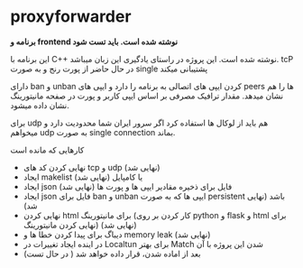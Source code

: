 # proxyforwarder

**برنامه و frontend نوشته شده است. باید تست شود**

این برنامه با C++ نوشته شده است. این پروژه در راستای یادگیری این زبان میباشد. tcP در حال حاضر از پورت رنج و به صورت single پشتیبانی میکند

دارای ban و unban کردن ایپی های اتصالی به برنامه را دارد و ایپی های peers ها را هم نشان میدهد. مقدار ترافیک مصرفی بر اساس ایپی کاربر و پورت در صفحه مانیتورینگ نشان داده میشود. 

برای udp هم باید از لوکال ها استفاده کرد اگر سرور ایران شما محدودیت دارد و میخواهم udp به صورت single connection بماند.

کارهایی که مانده است
- نهایی کردن کد های tcp و udp (نهایی شد)
- ایجاد makelist یا کامپایل (نهایی شد)
- ایجاد json فایل برای ذخیره مقادیر ایپی ها و پورت ها (نهایی شد)
- ایجاد json فایل برای ban و unban ایپی ها که به صورت persistent باشد (نهایی شد)
- نهایی کردن html برای مانیتورینگ (کار کردن بر روی python و flask و html برای نهایی کردن مانیتورینگ) (نهایی شد)
- دیباگ برای پیدا کردن خطا ها و memory leak (نهایی شد)
- در اینده ایجاد تغییرات در Localtun برای بهتر Match شدن این پروژه با آن
- بعد از اماده شدن، قرار داده خواهد شد ( در حال تست)


